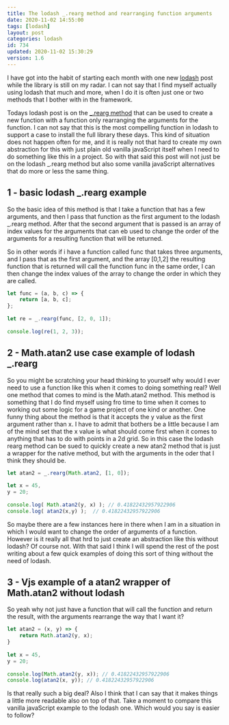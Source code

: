 ```yaml
---
title: The lodash _.rearg method and rearranging function arguments
date: 2020-11-02 14:55:00
tags: [lodash]
layout: post
categories: lodash
id: 734
updated: 2020-11-02 15:30:29
version: 1.6
---
```


I have got into the habit of starting each month with one new [lodash](https://lodash.com/) post while the library is still on my radar. I can not say that I find myself actually using lodash that much and more, when I do it is often just one or two methods that I bother with in the framework.

Todays lodash post is on the [\_.rearg method](https://lodash.com/docs/4.17.15#rearg) that can be used to create a new function with a function only rearranging the arguments for the function. I can not say that this is the most compelling function in lodash to support a case to install the full library these days. This kind of situation does not happen often for me, and it is really not that hard to create my own abstraction for this with just plain old vanilla javaScript itself when  I need to do something like this in a project. So with that said this post will not just be on the lodash \_.rearg method but also some vanilla javaScript alternatives that do more or less the same thing.

<!-- more -->

## 1 - basic lodash \_.rearg example

So the basic idea of this method is that I take a function that has a few arguments, and then I pass that function as the first argument to the lodash \_.rearg method. After that the second argument that is passed is an array of index values for the arguments that can eb used to change the order of the arguments for a resulting function that will be returned.

So in other words if i have a function called func that takes three arguments, and I pass that as the first argument, and the array [0,1,2] the resulting function that is returned will call the function func in the same order, I can then change the index values of the array to change the order in which they are called.

```js
let func = (a, b, c) => {
    return [a, b, c];
};
 
let re = _.rearg(func, [2, 0, 1]);
 
console.log(re(1, 2, 3));
```

## 2 - Math.atan2 use case example of lodash \_.rearg

So you might be scratching your head thinking to yourself why would I ever need to use a function like this when it comes to doing something real? Well one method that comes to mind is the Math.atan2 method. This method is something that I do find myself using fro time to time when it comes to working out some logic for a game project of one kind or another. One funny thing about the method is that it accepts the y value as the first argument rather than x. I have to admit that bothers be a little because I am of the mind set that the x value is what should come first when it comes to anything that has to do with points in a 2d grid. So in this case the lodash rearg method can be sued to quickly create a new atan2 method that is just a wrapper for the native method, but with the arguments in the oder that I think they should be.

```js
let atan2 = _.rearg(Math.atan2, [1, 0]);
 
let x = 45,
y = 20;
 
console.log( Math.atan2(y, x) ); // 0.41822432957922906
console.log( atan2(x,y) );  // 0.41822432957922906
```

So maybe there are a few instances here in there when I am in a situation in which I would want to change the order of arguments of a function. However is it really all that hrd to just create an abstraction like this without lodash? Of course not. With that said I think I will spend the rest of the post writing about a few quick examples of doing this sort of thing without the need of lodash.

## 3 - Vjs example of a atan2 wrapper of Math.atan2 without lodash

So yeah why not just have a function that will call the function and return the result, with the arguments rearrange the way that I want it?

```js
let atan2 = (x, y) => {
    return Math.atan2(y, x);
}
 
let x = 45,
y = 20;
 
console.log(Math.atan2(y, x)); // 0.41822432957922906
console.log(atan2(x, y)); // 0.41822432957922906

```

Is that really such a big deal? Also I think that I can say that it makes things a little more readable also on top of that. Take a moment to compare this vanilla javaScript example to the lodash one. Which would you say is easier to follow?